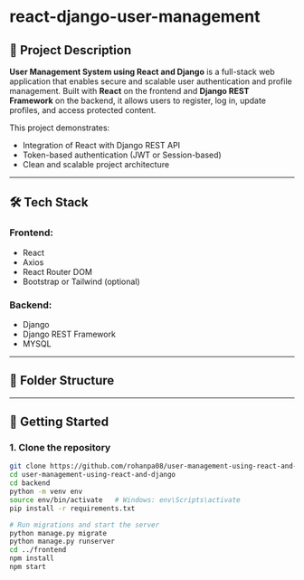 # react-django-user-management

## 📌 Project Description

**User Management System using React and Django** is a full-stack web application that enables secure and scalable user authentication and profile management. Built with **React** on the frontend and **Django REST Framework** on the backend, it allows users to register, log in, update profiles, and access protected content.

This project demonstrates:
- Integration of React with Django REST API
- Token-based authentication (JWT or Session-based)
- Clean and scalable project architecture

---

## 🛠️ Tech Stack

### Frontend:
- React
- Axios
- React Router DOM
- Bootstrap or Tailwind (optional)

### Backend:
- Django
- Django REST Framework
- MYSQL 

---

## 📁 Folder Structure


---

## 🚀 Getting Started

### 1. Clone the repository

```bash
git clone https://github.com/rohanpa08/user-management-using-react-and-django.git
cd user-management-using-react-and-django
cd backend
python -m venv env
source env/bin/activate   # Windows: env\Scripts\activate
pip install -r requirements.txt

# Run migrations and start the server
python manage.py migrate
python manage.py runserver
cd ../frontend
npm install
npm start
